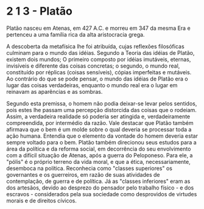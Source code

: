 # 2 1 3 - Platão

Platão nasceu em Atenas, em 427 A.C. e morreu em 347 da mesma Era e pertenceu a uma família rica da alta aristocracia grega.

A descoberta da metafísica lhe foi atribuída, cujas reflexões filosóficas culminam para o mundo das idéias. Segundo a Teoria das idéias de Platão, existem dois mundos; O primeiro composto por idéias imutáveis, eternas, invisíveis e diferente das coisas concretas; o segundo, o mundo real, constituído por réplicas (coisas sensíveis), cópias imperfeitas e mutáveis. Ao contrário do que se pode pensar, o mundo das idéias de Platão era o lugar das coisas verdadeiras, enquanto o mundo real era o lugar em reinavam as aparências e as sombras.

Segundo esta premissa, o homem não podia deixar-se levar pelos sentidos, pois estes lhe passam uma percepção distorcida das coisas que o rodeiam. Assim, a verdadeira realidade só poderia ser atingida e, verdadeiramente compreendida, por intermédio da razão. Vale destacar que Platão também afirmava que o bem é um molde sobre o qual deveria se processar toda a ação humana. Entendia que o elemento da vontade do homem deveria estar sempre voltado para o bem. Platão também direcionou seus estudos para a área da política e da reforma social, em decorrência do seu envolvimento com a difícil situação de Atenas, após a guerra do Peloponeso. Para ele, a "pólis" é o próprio terreno da vida moral, e que a ética, necessariamente, desemboca na política. Reconhecia como "classes superiores" os governantes e os guerreiros, em razão de suas atividades de contemplação, de guerra e de política. Já as "classes inferiores" eram as dos artesãos, devido ao desprezo do pensador pelo trabalho físico - e dos escravos - considerados pela sua sociedade como desprovidos de virtudes morais e de direitos cívicos.
